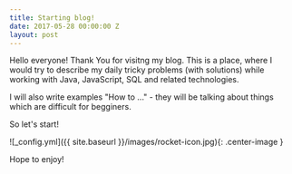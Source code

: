 ```yaml
---
title: Starting blog!
date: 2017-05-28 00:00:00 Z
layout: post
---
```


Hello everyone!
Thank You for visitng my blog. This is a place, where I would try to describe my daily tricky problems (with solutions) while working with Java, JavaScript, SQL and related technologies. 

I will also write examples "How to ..." - they will be talking about things which are difficult for begginers.

So let's start!

![_config.yml]({{ site.baseurl }}/images/rocket-icon.jpg){: .center-image }

Hope to enjoy!
